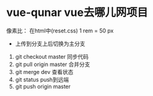 # vue-qunar vue去哪儿网项目

像素比：
在html中(reset.css)
1 rem = 50 px

- 上传到分支上后切换为主分支
1. git  checkout master
  同步代码
2. git pull origin master
  合并分支
3. git  merge dev
  查看状态
4. git status
  push到远端
5. git push origin master